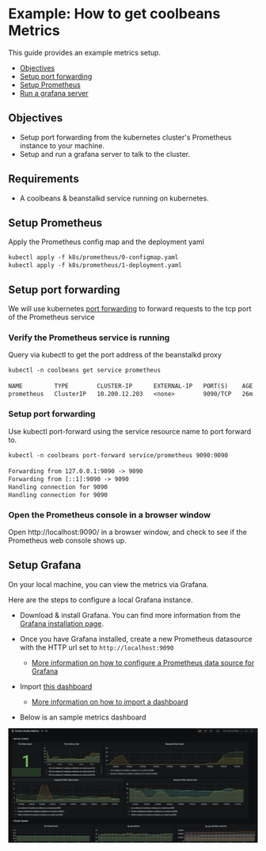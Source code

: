 Example: How to get coolbeans Metrics
=====================================

This guide provides an example metrics setup.

- [Objectives](#objectives)
- [Setup port forwarding](#setup-port-forwarding)
- [Setup Prometheus](#setup-prometheus)
- [Run a grafana server](#setup-grafana)

Objectives
----------

- Setup port forwarding from the kubernetes cluster's Prometheus instance to your machine.
- Setup and run a grafana server to talk to the cluster.


Requirements
------------

- A coolbeans & beanstalkd service running on kubernetes.


Setup Prometheus
----------------

Apply the Prometheus config map and the deployment yaml

    kubectl apply -f k8s/prometheus/0-configmap.yaml
    kubectl apply -f k8s/prometheus/1-deployment.yaml


Setup port forwarding
---------------------

We will use kubernetes [port forwarding](https://kubernetes.io/docs/tasks/access-application-cluster/port-forward-access-application-cluster/) to forward requests to the tcp port of the Prometheus service


### Verify the Prometheus service is running

Query via kubectl to get the port address of the beanstalkd proxy

    kubectl -n coolbeans get service prometheus
    
    NAME         TYPE        CLUSTER-IP      EXTERNAL-IP   PORT(S)    AGE
    prometheus   ClusterIP   10.200.12.203   <none>        9090/TCP   26m


### Setup port forwarding 

Use kubectl port-forward using the service  resource name to port forward to.

    kubectl -n coolbeans port-forward service/prometheus 9090:9090

    Forwarding from 127.0.0.1:9090 -> 9090
    Forwarding from [::1]:9090 -> 9090
    Handling connection for 9090
    Handling connection for 9090

### Open the Prometheus console in a browser window

Open http://localhost:9090/ in a browser window, and check to see if the Prometheus web console shows up.


Setup Grafana
-------------

On your local machine, you can view the metrics via Grafana. 

Here are the steps to configure a local Grafana instance.

- Download & install Grafana. You can find more information from the [Grafana installation page](https://grafana.com/grafana/download).

- Once you have Grafana installed, create a new Prometheus datasource with the HTTP url set to `http://localhost:9090`

    - [More information on how to configure a Prometheus data source for Grafana](https://prometheus.io/docs/visualization/grafana/#creating-a-prometheus-data-source)

- Import [this dashboard](../dashboard/grafana-cluster-node.json)

    - [More information on how to import a dashboard](https://grafana.com/docs/grafana/latest/reference/export_import/#importing-a-dashboard)

- Below is an sample metrics dashboard

<img src="./MetricsExample-Screen.png" width=800px />







